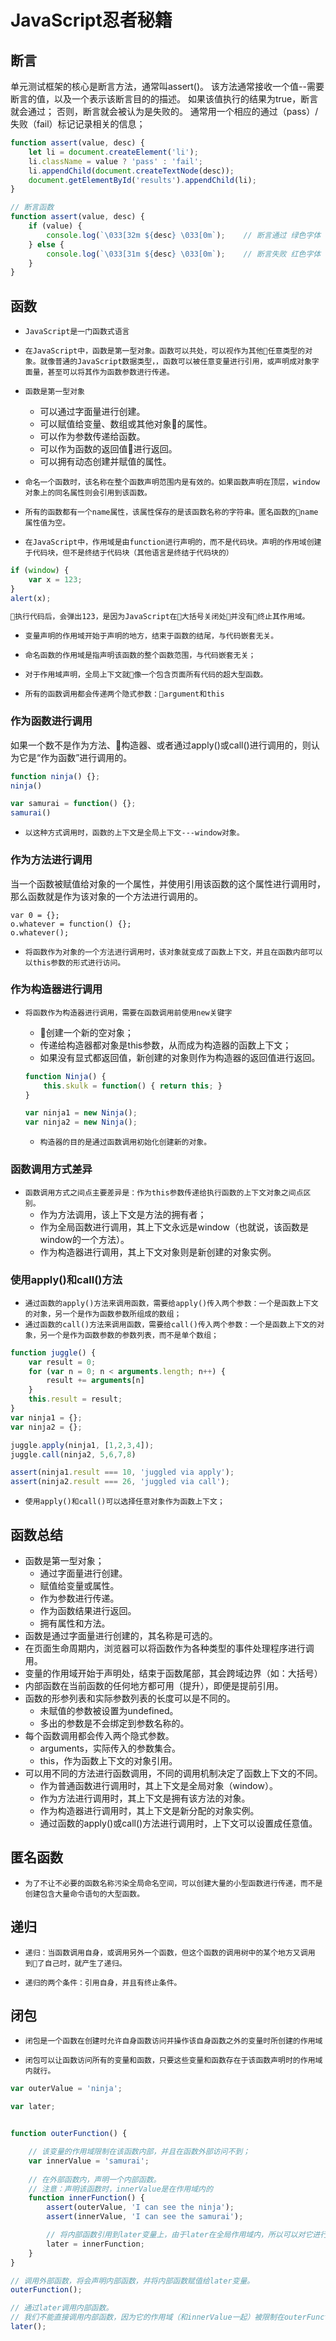 # JavaScript忍者秘籍

## 断言

单元测试框架的核心是断言方法，通常叫assert()。
该方法通常接收一个值--需要断言的值，以及一个表示该断言目的的描述。
如果该值执行的结果为true，断言就会通过；
否则，断言就会被认为是失败的。
通常用一个相应的通过（pass）/ 失败（fail）标记记录相关的信息；

```javascript
function assert(value, desc) {
    let li = document.createElement('li');
    li.className = value ? 'pass' : 'fail';
    li.appendChild(document.createTextNode(desc));
    document.getElementById('results').appendChild(li);
}

// 断言函数
function assert(value, desc) {
    if (value) {
        console.log(`\033[32m ${desc} \033[0m`);    // 断言通过 绿色字体
    } else {
        console.log(`\033[31m ${desc} \033[0m`);    // 断言失败 红色字体
    }
}
```

## 函数

* ```JavaScript是一门函数式语言```

* ```在JavaScript中，函数是第一型对象。函数可以共处，可以视作为其他任意类型的对象。就像普通的JavaScript数据类型，，函数可以被任意变量进行引用，或声明成对象字面量，甚至可以将其作为函数参数进行传递。```

* ```函数是第一型对象```
  * 可以通过字面量进行创建。
  * 可以赋值给变量、数组或其他对象的属性。
  * 可以作为参数传递给函数。
  * 可以作为函数的返回值进行返回。
  * 可以拥有动态创建并赋值的属性。

* ```命名一个函数时，该名称在整个函数声明范围内是有效的。如果函数声明在顶层，window对象上的同名属性则会引用到该函数。```

* ```所有的函数都有一个name属性，该属性保存的是该函数名称的字符串。匿名函数的name属性值为空。```

* ```在JavaScript中，作用域是由function进行声明的，而不是代码块。声明的作用域创建于代码块，但不是终结于代码块（其他语言是终结于代码块的）```

```javascript
if (window) {
    var x = 123;
}
alert(x);

执行代码后，会弹出123，是因为JavaScript在大括号关闭处并没有终止其作用域。
```

* ```变量声明的作用域开始于声明的地方，结束于函数的结尾，与代码嵌套无关。```

* ```命名函数的作用域是指声明该函数的整个函数范围，与代码嵌套无关；```

* ```对于作用域声明，全局上下文就像一个包含页面所有代码的超大型函数。```

* ```所有的函数调用都会传递两个隐式参数：argument和this```

### 作为函数进行调用

如果一个数不是作为方法、构造器、或者通过apply()或call()进行调用的，则认为它是“作为函数”进行调用的。

```javascript
function ninja() {};
ninja()

var samurai = function() {};
samurai()
```

* ```以这种方式调用时，函数的上下文是全局上下文---window对象。```

### 作为方法进行调用

当一个函数被赋值给对象的一个属性，并使用引用该函数的这个属性进行调用时，那么函数就是作为该对象的一个方法进行调用的。

```javacript
var 0 = {};
o.whatever = function() {};
o.whatever();
```

* ```将函数作为对象的一个方法进行调用时，该对象就变成了函数上下文，并且在函数内部可以以this参数的形式进行访问。```

### 作为构造器进行调用

* ```将函数作为构造器进行调用，需要在函数调用前使用new关键字```
  * 创建一个新的空对象；
  * 传递给构造器都对象是this参数，从而成为构造器的函数上下文；
  * 如果没有显式都返回值，新创建的对象则作为构造器的返回值进行返回。

  ```javascript
  function Ninja() {
      this.skulk = function() { return this; }
  }

  var ninja1 = new Ninja();
  var ninja2 = new Ninja();
  ```

  * ```构造器的目的是通过函数调用初始化创建新的对象。```

### 函数调用方式差异

* ```函数调用方式之间点主要差异是：作为this参数传递给执行函数的上下文对象之间点区别。```
  * 作为方法调用，该上下文是方法的拥有者；
  * 作为全局函数进行调用，其上下文永远是window（也就说，该函数是window的一个方法）。
  * 作为构造器进行调用，其上下文对象则是新创建的对象实例。

### 使用apply()和call()方法

* ```通过函数的apply()方法来调用函数，需要给apply()传入两个参数：一个是函数上下文的对象，另一个是作为函数参数所组成的数组；```
* ```通过函数的call()方法来调用函数，需要给call()传入两个参数：一个是函数上下文的对象，另一个是作为函数参数的参数列表，而不是单个数组；```

```javascript
function juggle() {
    var result = 0;
    for (var n = 0; n < arguments.length; n++) {
        result += arguments[n]
    }
    this.result = result;
}
var ninja1 = {};
var ninja2 = {};

juggle.apply(ninja1, [1,2,3,4]);
juggle.call(ninja2, 5,6,7,8)

assert(ninja1.result === 10, 'juggled via apply');
assert(ninja2.result === 26, 'juggled via call');
```

* ```使用apply()和call()可以选择任意对象作为函数上下文；```

## 函数总结

* 函数是第一型对象；
  * 通过字面量进行创建。
  * 赋值给变量或属性。
  * 作为参数进行传递。
  * 作为函数结果进行返回。
  * 拥有属性和方法。
* 函数是通过字面量进行创建的，其名称是可选的。
* 在页面生命周期内，浏览器可以将函数作为各种类型的事件处理程序进行调用。
* 变量的作用域开始于声明处，结束于函数尾部，其会跨域边界（如：大括号）
* 内部函数在当前函数的任何地方都可用（提升），即便是提前引用。
* 函数的形参列表和实际参数列表的长度可以是不同的。
  * 未赋值的参数被设置为undefined。
  * 多出的参数是不会绑定到参数名称的。
* 每个函数调用都会传入两个隐式参数。
  * arguments，实际传入的参数集合。
  * this，作为函数上下文的对象引用。
* 可以用不同的方法进行函数调用，不同的调用机制决定了函数上下文的不同。
  * 作为普通函数进行调用时，其上下文是全局对象（window）。
  * 作为方法进行调用时，其上下文是拥有该方法的对象。
  * 作为构造器进行调用时，其上下文是新分配的对象实例。
  * 通过函数的apply()或call()方法进行调用时，上下文可以设置成任意值。

## 匿名函数

* ```为了不让不必要的函数名称污染全局命名空间，可以创建大量的小型函数进行传递，而不是创建包含大量命令语句的大型函数。```

## 递归

* ```递归：当函数调用自身，或调用另外一个函数，但这个函数的调用树中的某个地方又调用到了自己时，就产生了递归。```

* ```递归的两个条件：引用自身，并且有终止条件。```

## 闭包

* ```闭包是一个函数在创建时允许自身函数访问并操作该自身函数之外的变量时所创建的作用域```

* ```闭包可以让函数访问所有的变量和函数，只要这些变量和函数存在于该函数声明时的作用域内就行。```

```javascript
var outerValue = 'ninja';

var later;


function outerFunction() {

    // 该变量的作用域限制在该函数内部，并且在函数外部访问不到；
    var innerValue = 'samurai';
    
    // 在外部函数内，声明一个内部函数。
    // 注意：声明该函数时，innerValue是在作用域内的
    function innerFunction() {
        assert(outerValue, 'I can see the ninja');
        assert(innerValue, 'I can see the samurai');

        // 将内部函数引用到later变量上，由于later在全局作用域内，所以可以对它进行调用。
        later = innerFunction;
    }
}

// 调用外部函数，将会声明内部函数，并将内部函数赋值给later变量。
outerFunction();

// 通过later调用内部函数。
// 我们不能直接调用内部函数，因为它的作用域（和innerValue一起）被限制在outerFunction内。
later();
```